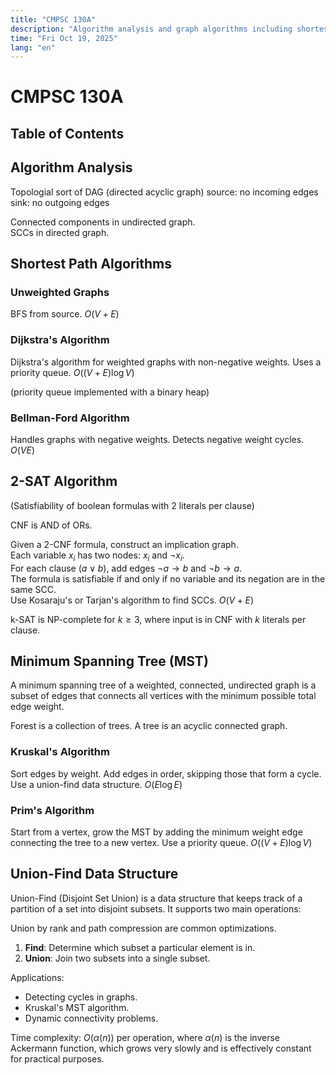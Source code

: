 ```yaml
---
title: "CMPSC 130A"
description: "Algorithm analysis and graph algorithms including shortest path, 2-SAT, and minimum spanning tree."
time: "Fri Oct 19, 2025"
lang: "en"
---
```


# CMPSC 130A

## Table of Contents

## Algorithm Analysis

Topologial sort of DAG (directed acyclic graph)
source: no incoming edges
sink: no outgoing edges

Connected components in undirected graph.  
SCCs in directed graph.  

## Shortest Path Algorithms

### Unweighted Graphs

BFS from source. $O(V+E)$

### Dijkstra's Algorithm

Dijkstra's algorithm for weighted graphs with non-negative weights. Uses a priority queue. $O((V+E) \log V)$

(priority queue implemented with a binary heap)

### Bellman-Ford Algorithm

Handles graphs with negative weights. Detects negative weight cycles. $O(VE)$

## 2-SAT Algorithm

(Satisfiability of boolean formulas with 2 literals per clause)

CNF is AND of ORs.

Given a 2-CNF formula, construct an implication graph.  
Each variable $x_i$ has two nodes: $x_i$ and $\neg x_i$.  
For each clause $(a \lor b)$, add edges $\neg a \to b$ and $\neg b \to a$.  
The formula is satisfiable if and only if no variable and its negation are in the same SCC.  
Use Kosaraju's or Tarjan's algorithm to find SCCs. $O(V+E)$

k-SAT is NP-complete for $k \geq 3$, where input is in CNF with $k$ literals per clause.

## Minimum Spanning Tree (MST)

A minimum spanning tree of a weighted, connected, undirected graph is a subset of edges that connects all vertices with the minimum possible total edge weight.

Forest is a collection of trees. A tree is an acyclic connected graph.

### Kruskal's Algorithm

Sort edges by weight. Add edges in order, skipping those that form a cycle. Use a union-find data structure. $O(E \log E)$

### Prim's Algorithm

Start from a vertex, grow the MST by adding the minimum weight edge connecting the tree to a new vertex. Use a priority queue. $O((V+E) \log V)$

## Union-Find Data Structure

Union-Find (Disjoint Set Union) is a data structure that keeps track of a partition of a set into disjoint subsets. It supports two main operations:

Union by rank and path compression are common optimizations.

1. **Find**: Determine which subset a particular element is in.
2. **Union**: Join two subsets into a single subset.

Applications:
- Detecting cycles in graphs.
- Kruskal's MST algorithm.
- Dynamic connectivity problems.

Time complexity: $O(\alpha(n))$ per operation, where $\alpha(n)$ is the inverse Ackermann function, which grows very slowly and is effectively constant for practical purposes.